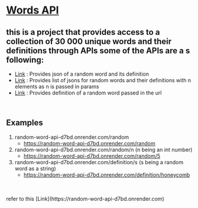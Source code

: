 # [Words API](https://random-word-api-d7bd.onrender.com/)

## this is a project that provides access to a collection of 30 000 unique words and their definitions through APIs some of the APIs are a s following:
- [Link](https://random-word-api-d7bd.onrender.com/) : Provides json of a random word and its definition    
- [Link](https://random-word-api-d7bd.onrender.com/) : Provides list of jsons for random words and their definitions with n elements as n is passed in params      
- [Link](https://random-word-api-d7bd.onrender.com/) : Provides definition of a random word passed in the url
<br>

## Examples
1. random-word-api-d7bd.onrender.com/random
   - https://random-word-api-d7bd.onrender.com/random
2. random-word-api-d7bd.onrender.com/random/n (n being an int number)
   - https://random-word-api-d7bd.onrender.com/random/5
3. random-word-api-d7bd.onrender.com/definition/s (s being a random word as a string)
   - https://random-word-api-d7bd.onrender.com/definition/honeycomb
  
<br>
<br>
refer to this [Link](https://random-word-api-d7bd.onrender.com)

